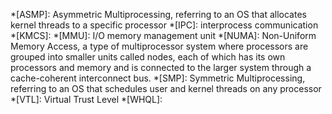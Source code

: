 *[ASMP]: Asymmetric Multiprocessing, referring to an OS that allocates kernel threads to a specific processor
*[IPC]: interprocess communication
*[KMCS]:
*[MMU]: I/O memory management unit
*[NUMA]: Non-Uniform Memory Access, a type of multiprocessor system where processors are grouped into smaller units called nodes, each of which has its own processors and memory and is connected to the larger system through a cache-coherent interconnect bus.
*[SMP]: Symmetric Multiprocessing, referring to an OS that schedules user and kernel threads on any processor
*[VTL]: Virtual Trust Level
*[WHQL]: